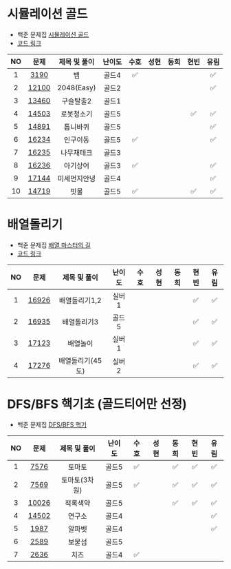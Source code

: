 # 시뮬레이션 골드

- 백준 문제집 [시뮬레이션 골드](https://www.acmicpc.net/group/workbook/view/16649/53251)
- [코드 링크](https://github.com/KKimC/newyearcoding/tree/main/%EB%B0%B1%EC%A4%80/%EC%8B%9C%EB%AE%AC%EB%A0%88%EC%9D%B4%EC%85%98%EA%B3%A8%EB%93%9C)

| NO  | 문제 |  제목 및 풀이 | 난이도 | 수호 | 성현 | 동희 | 현빈 | 유림 | 
| :-----: | :-----: | :-----: | :-----: | :-----: |:-----: |:-----: |:-----: | :-----: |
|1| [3190](https://www.acmicpc.net/problem/3190) | 뱀 | 골드4 | ✅ |  |  |  | ✅ | 
|2| [12100](https://www.acmicpc.net/problem/12100) | 2048(Easy) | 골드2 |  |  |  |  | ✅ | 
|3| [13460](https://www.acmicpc.net/problem/13460) | 구슬탈출2 | 골드1 |  |  |  |  |  | 
|4| [14503](https://www.acmicpc.net/problem/14503) | 로봇청소기 | 골드5 |  |  |  | ✅ | ✅ | 
|5| [14891](https://www.acmicpc.net/problem/14891) | 톱니바퀴 | 골드5 |  |  |  |  | ✅ | 
|6| [16234](https://www.acmicpc.net/problem/16234) | 인구이동 | 골드5 | ✅ |  |  |  | ✅ | 
|7| [16235](https://www.acmicpc.net/problem/16235) | 나무재테크 | 골드3 |  |  |  |  |  | 
|8| [16236](https://www.acmicpc.net/problem/16236) | 아기상어 | 골드3 | ✅ |  |  |  | ✅ | 
|9| [17144](https://www.acmicpc.net/problem/17144) | 미세먼지안녕 | 골드4 |  |  |  |  | ✅ | 
|10| [14719](https://www.acmicpc.net/problem/14719) | 빗물 | 골드5 | ✅ |  |  | ✅ | ✅ | 


# 배열돌리기

- 백준 문제집 [배열 마스터의 길](https://www.acmicpc.net/group/workbook/view/16649/53269)
- [코드 링크](https://github.com/KKimC/newyearcoding/tree/main/%EB%B0%B1%EC%A4%80/%EB%B0%B0%EC%97%B4%EB%8F%8C%EB%A6%AC%EA%B8%B0)

| NO  | 문제 |  제목 및 풀이 | 난이도 | 수호 | 성현 | 동희 | 현빈 | 유림 | 
| :-----: | :-----: | :-----: | :-----: | :-----: |:-----: |:-----: |:-----: | :-----: |
|1| [16926](https://www.acmicpc.net/problem/16926) | 배열돌리기1,2 | 실버1 |  |  |  | ✅ | ✅ | 
|2| [16935](https://www.acmicpc.net/problem/16935) | 배열돌리기3 | 골드5 |  |  |  | ✅ | ✅ | 
|3| [17123](https://www.acmicpc.net/problem/17123) | 배열놀이 | 실버1 |  |  |  | ✅ | ✅ | 
|4| [17276](https://www.acmicpc.net/problem/17276) | 배열돌리기(45도) | 실버2 |  |  |  | ✅ | ✅ |


# DFS/BFS 핵기초 (골드티어만 선정)

- 백준 문제집 [DFS/BFS 핵기](https://www.acmicpc.net/group/workbook/view/16649/53022)

| NO  | 문제 |  제목 및 풀이 | 난이도 | 수호 | 성현 | 동희 | 현빈 | 유림 | 
| :-----: | :-----: | :-----: | :-----: | :-----: |:-----: |:-----: |:-----: | :-----: |
|1| [7576](https://www.acmicpc.net/problem/7576) | 토마토 | 골드5 | ✅ |  | ✅ | ✅ | ✅ | 
|2| [7569](https://www.acmicpc.net/problem/7569) | 토마토(3차원) | 골드5 | ✅ |  | ✅ | ✅ | ✅ | 
|3| [10026](https://www.acmicpc.net/problem/10026) | 적록색약 | 골드5 |  |  | ✅ | ✅ | ✅ | 
|4| [14502](https://www.acmicpc.net/problem/14502) | 연구소 | 골드4 |  |  |  |  | ✅ |
|5| [1987](https://www.acmicpc.net/problem/1987) | 알파벳 | 골드4 |  |  |  |  | ✅ |
|6| [2589](https://www.acmicpc.net/problem/2589) | 보물섬 | 골드5 |  |  |  |  |  |
|7| [2636](https://www.acmicpc.net/problem/2636) | 치즈 | 골드4 | ✅ |  |  |  |  |

